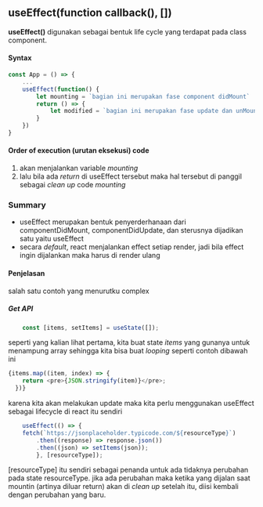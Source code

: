 ## useEffect(function callback(), [])

**useEffect()** digunakan sebagai bentuk life cycle yang terdapat pada class component.

#### Syntax
``` javascript
const App = () => {
    ...
    useEffect(function() {
        let mounting = `bagian ini merupakan fase component didMount`
        return () => {
            let modified = `bagian ini merupakan fase update dan unMount`
        }
    })
}
```

#### Order of execution (urutan eksekusi) code

1. akan menjalankan variable *mounting*
2. lalu bila ada *return* di useEffect tersebut maka hal tersebut di panggil sebagai *clean up* code *mounting* 

### Summary

 * useEffect merupakan bentuk penyerderhanaan dari componentDidMount, componentDidUpdate, dan sterusnya dijadikan satu yaitu useEffect
 * secara *default*, react menjalankan effect setiap render, jadi bila effect ingin dijalankan maka harus di render ulang

#### Penjelasan

salah satu contoh yang menurutku complex

##### Get API
  ``` javascript
      const [items, setItems] = useState([]);
  ```
seperti yang kalian lihat pertama, kita buat state *items* yang gunanya untuk menampung array sehingga kita bisa buat *looping* seperti contoh dibawah ini

  ``` javascript 
  {items.map((item, index) => {
      return <pre>{JSON.stringify(item)}</pre>;
    })}
  ```

karena kita akan melakukan update maka kita perlu menggunakan useEffect sebagai lifecycle di react itu sendiri

  ``` javascript
      useEffect(() => {
      fetch(`https://jsonplaceholder.typicode.com/${resourceType}`)
          .then((response) => response.json())
          .then((json) => setItems(json));
          }, [resourceType]);
  ```
[resourceType] itu sendiri sebagai penanda untuk ada tidaknya perubahan pada state resourceType. jika ada perubahan maka ketika yang dijalan saat mountin (artinya diluar return) akan di *clean up* setelah itu, diisi kembali dengan perubahan yang baru.

